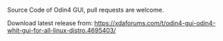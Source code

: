 Source Code of Odin4 GUI, pull requests are welcome.

Download latest release from: https://xdaforums.com/t/odin4-gui-odin4-whit-gui-for-all-linux-distro.4695403/

